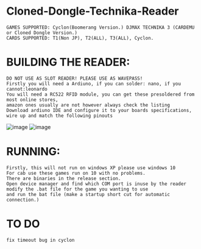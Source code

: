 # Cloned-Dongle-Technika-Reader
	GAMES SUPPORTED: Cyclon(Boomerang Version.) DJMAX TECHNIKA 3 (CARDEMU or Cloned Dongle Version.)
 	CARDS SUPPORTED: T1(Non JP), T2(ALL), T3(ALL), Cyclon.

# BUILDING THE READER:
	DO NOT USE AS SLOT READER! PLEASE USE AS WAVEPASS!
	Firstly you will need a Ardiuno, if you can solder: nano, if you cannot:leonardo
 	You will need a RC522 RFID module, you can get these presoldered from most online stores,
  	amazon ones usually are not however always check the listing
	Download ardiuno IDE and configure it to your boards specifications, 
 	wire up and match the following pinouts
![image](https://user-images.githubusercontent.com/75388599/220476085-4f6be78f-1bbe-407a-97b3-408ecee39cb0.png)
![image](https://img.youtube.com/vi/TJJ_1LiDDrc/maxresdefault.jpg)

# RUNNING:
	Firstly, this will not run on windows XP please use windows 10
 	For cab use these games run on 10 with no problems.
	There are binaries in the release section.
 	Open device manager and find which COM port is inuse by the reader
  	modify the .bat file for the game you wanting to use
	and run the bat file (make a startup short cut for automatic connection.)
# TO DO
	fix timeout bug in cyclon  
 

	
